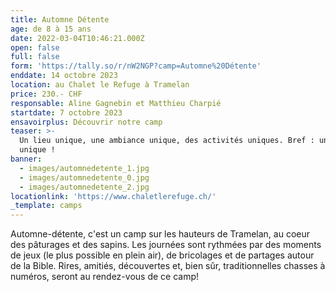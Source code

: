 ```yaml
---
title: Automne Détente
age: de 8 à 15 ans
date: 2022-03-04T10:46:21.000Z
open: false
full: false
form: 'https://tally.so/r/nW2NGP?camp=Automne%20Détente'
enddate: 14 octobre 2023
location: au Chalet le Refuge à Tramelan
price: 230.- CHF
responsable: Aline Gagnebin et Matthieu Charpié
startdate: 7 octobre 2023
ensavoirplus: Découvrir notre camp
teaser: >-
  Un lieu unique, une ambiance unique, des activités uniques. Bref : un camp
  unique !
banner:
  - images/automnedetente_1.jpg
  - images/automnedetente_0.jpg
  - images/automnedetente_2.jpg
locationlink: 'https://www.chaletlerefuge.ch/'
_template: camps
---
```


Automne-détente, c'est un camp sur les hauteurs de Tramelan, au coeur des pâturages et des sapins. Les journées sont rythmées par des moments de jeux (le plus possible en plein air), de bricolages et de partages autour de la Bible. Rires, amitiés, découvertes et, bien sûr, traditionnelles chasses à numéros, seront au rendez-vous de ce camp!
